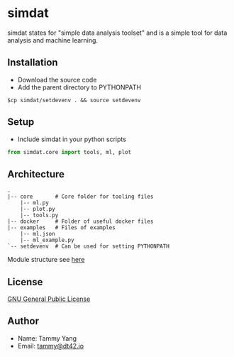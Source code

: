 # simdat

simdat states for "simple data analysis toolset" and is a simple tool for data analysis and machine learning.

## Installation

* Download the source code
* Add the parent directory to PYTHONPATH
```shell
$cp simdat/setdevenv . && source setdevenv
```

## Setup
* Include simdat in your python scripts
```python
from simdat.core import tools, ml, plot
```

## Architecture

    .
    |-- core       # Core folder for tooling files
        |-- ml.py
        |-- plot.py
        |-- tools.py
    |-- docker     # Folder of useful docker files
    |-- examples   # Files of examples
        |-- ml.json
        |-- ml_example.py
    `-- setdevenv  # Can be used for setting PYTHONPATH

Module structure see [here](https://www.dropbox.com/s/q4mn2p507gksign/simdat.jpg?dl=0)

## License
[GNU General Public License](http://www.gnu.org/licenses/)

## Author
* Name: Tammy Yang
* Email: tammy@dt42.io

